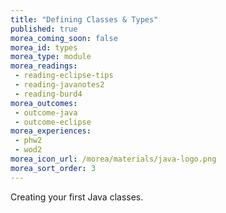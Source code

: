 ```yaml
---
title: "Defining Classes & Types"
published: true
morea_coming_soon: false
morea_id: types
morea_type: module
morea_readings:
 - reading-eclipse-tips
 - reading-javanotes2
 - reading-burd4
morea_outcomes:
 - outcome-java
 - outcome-eclipse
morea_experiences:
 - phw2
 - wod2
morea_icon_url: /morea/materials/java-logo.png
morea_sort_order: 3
---
```


Creating your first Java classes.
